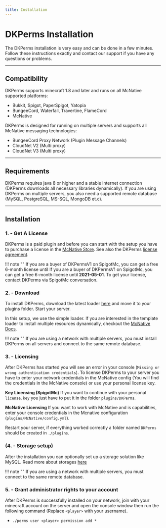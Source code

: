 ```yaml
---
title: Installation
---
```


# DKPerms Installation

The DKPerms installation is very easy and can be done in a few minutes. Follow these instructions 
exactly and contact our support if you have any questions or problems.

***

## **Compatibility**
DKPerms supports minecraft 1.8 and later and runs on all McNative supported platforms:

 * Bukkit, Spigot, PaperSpigot, Yatopia
 * BungeeCord, Waterfall, Travertine, FlameCord
 * McNative

DKPerms is designed for running on multiple servers and supports all McNative messaging technologies:

 * BungeeCord Proxy Network (Plugin Message Channels)
 * CloudNet V2 (Multi proxy)
 * CloudNet V3 (Multi proxy)

***

## **Requirements**

DKPerms requires java 8 or higher and a stable internet connection (DKPerms downloads all necessary libraries dynamically). 
If you are using DKPerms on multiple servers, you also need a supported remote database (MySQL, PostgreSQL, MS-SQL, MongoDB et.c).

***

## **Installation**

### **1. - Get A License**
DKPerms is a paid plugin and before you can start with the setup you have to purchase a license in the [McNative Store](https://mcnative.org/plugins/pretronic/dkperms). 
See also the DKPerms [license agreement](../license.md).

!!! note ""
    If you are a buyer of DKPermsV1 on SpigotMc, you can get a free 6-month license until If you are a buyer of DKPermsV1 
    on SpigotMc, you can get a free 6-month license until **2021-05-01**. To get your license, contact DKPerms via SpigotMc conversation.

### **2. - Download**
To install DKPerms, download the latest loader [here](https://downloads.mcnative.org/id/19303be6-0b2d-11eb-9f43-0242ac180002) and
move it to your plugins folder. Start your server.

In this setup, we use the simple loader. If you are interested in the template loader to install multiple resources dynamically, 
checkout the [McNative Docs](https://docs.mcnative.org/).

!!! note ""
    If you are using a network with multiple servers, you must install DKPerms on all servers and connect to the same remote database.

### **3. - Licensing**
After DKPerms has started you will see an error in your console (`Missing or wrong authentication credentials`). 
To license DKPerms to your server you have to enter your network credentials in the McNative config (You will find the credentials in the McNative console) 
or use your personal license key.

**Key Licensing (SpigotMc)**
If you want to continue with your personal `license.key` you just have to put it in the folder `plugins/DKPerms`.

**McNative Licensing**
If you want to work with McNative and is capabilities, enter your console credentials in the Mcnative configuration (`plugins/McNative/config.yml`).


Restart your server, if everything worked correctly a folder named `DKPerms` should be created in `./plugins`.

### **(4. - Storage setup)**
After the installation you can optionally set up a storage solution like MySQL. Read more about storages [here](storage.md)

!!! note ""
    If you are using a network with multiple servers, you must connect to the same remote database.

### **5. - Grant administrator rights to your account**

After DKPerms is successfully installed on your network, join with your minecraft account on the server and open the console 
window then run the following command (Replace `<player>` with your username).

 * `./perms user <player> permission add *`

